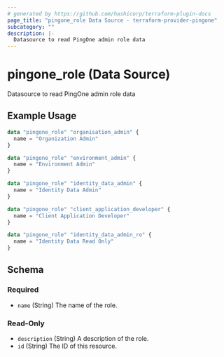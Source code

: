 ```yaml
---
# generated by https://github.com/hashicorp/terraform-plugin-docs
page_title: "pingone_role Data Source - terraform-provider-pingone"
subcategory: ""
description: |-
  Datasource to read PingOne admin role data
---
```


# pingone_role (Data Source)

Datasource to read PingOne admin role data

## Example Usage

```terraform
data "pingone_role" "organisation_admin" {
  name = "Organization Admin"
}

data "pingone_role" "environment_admin" {
  name = "Environment Admin"
}

data "pingone_role" "identity_data_admin" {
  name = "Identity Data Admin"
}

data "pingone_role" "client_application_developer" {
  name = "Client Application Developer"
}

data "pingone_role" "identity_data_admin_ro" {
  name = "Identity Data Read Only"
}
```

<!-- schema generated by tfplugindocs -->
## Schema

### Required

- `name` (String) The name of the role.

### Read-Only

- `description` (String) A description of the role.
- `id` (String) The ID of this resource.


